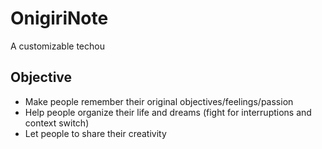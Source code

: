 # OnigiriNote
A customizable techou

## Objective
*   Make people remember their original objectives/feelings/passion
*   Help people organize their life and dreams (fight for interruptions and context switch)
*   Let people to share their creativity
